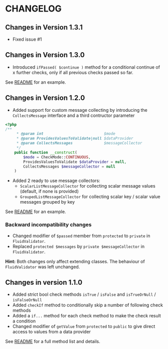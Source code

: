 # CHANGELOG

## Changes in Version 1.3.1

* Fixed issue #1

## Changes in Version 1.3.0

* Introduced `ifPassed( $continue )` method for a conditional continue of x further checks, only if all previous checks passed so far.

See [README](./README.md#conditional-skip-of-checks) for an example.

## Changes in Version 1.2.0

* Added support for custom message collecting by introducing the `CollectsMessage` interface 
and a third contructor parameter

```php
<?php
/**
	 * @param int                           $mode
	 * @param ProvidesValuesToValidate|null $dataProvider
	 * @param CollectsMessages              $messageCollector
	 */
	public function __construct(
		$mode = CheckMode::CONTINUOUS,
		ProvidesValuesToValidate $dataProvider = null,
		CollectsMessages $messageCollector = null
	)
```

* Added 2 ready to use message collectors:
  * `ScalarListMessageCollector` for collecting scalar message values (default, if none is provided)
  * `GroupedListMessageCollector` for collecting scalar key / scalar value messages grouped by key

See [README](./README.md#usage-with-message-collectors) for an example.

### Backward incompatibility changes

* Changed modifier of `$passed` member from `protected` to `private` in `FluidValidator`.
* Replaced `protected $messages` by `private $messageCollector` in `FluidValidator`.

**Hint:** Both changes only affect extending classes. 
The behaviour of `FluidValidator` was left unchanged. 

## Changes in version 1.1.0

* Added strict bool check methods `isTrue` / `isFalse` and `isTrueOrNull` / `isFalseOrNull`
* Added `checkIf` method to conditionally skip a number of following check methods
* Added a `if...` method for each check method to make the check result a condition
* Changed modifier of `getValue` from `protected` to `public` to give direct access to values from a data provider

See [README](./README.md) for a full method list and details.